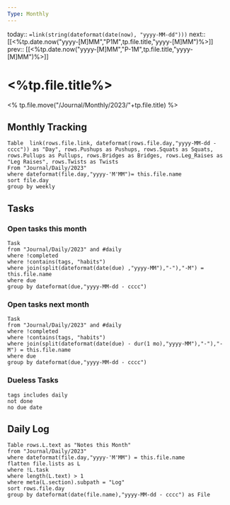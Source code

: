 ```yaml
---
Type: Monthly
---
```

today:: `=link(string(dateformat(date(now), "yyyy-MM-dd")))`
next:: [[<%tp.date.now("yyyy-[M]MM","P1M",tp.file.title,"yyyy-[M]MM")%>]]
prev::  [[<%tp.date.now("yyyy-[M]MM","P-1M",tp.file.title,"yyyy-[M]MM")%>]]


# <%tp.file.title%>

<% tp.file.move("/Journal/Monthly/2023/"+tp.file.title) %>

## Monthly Tracking

```dataview
Table  link(rows.file.link, dateformat(rows.file.day,"yyyy-MM-dd - cccc")) as "Day", rows.Pushups as Pushups, rows.Squats as Squats, rows.Pullups as Pullups, rows.Bridges as Bridges, rows.Leg_Raises as "Leg Raises", rows.Twists as Twists
From "Journal/Daily/2023"
where dateformat(file.day,"yyyy-'M'MM")= this.file.name
sort file.day
group by weekly
```

## Tasks
### Open tasks this month

```dataview
Task
from "Journal/Daily/2023" and #daily
where !completed
where !contains(tags, "habits")
where join(split(dateformat(date(due) ,"yyyy-MM"),"-"),"-M") = this.file.name 
where due
group by dateformat(due,"yyyy-MM-dd - cccc")
```

### Open tasks next month 

```dataview
Task
from "Journal/Daily/2023" and #daily
where !completed
where !contains(tags, "habits")
where join(split(dateformat(date(due) - dur(1 mo),"yyyy-MM"),"-"),"-M") = this.file.name 
where due
group by dateformat(due,"yyyy-MM-dd - cccc")
```

### Dueless Tasks

```tasks
tags includes daily
not done 
no due date

```



## Daily Log

```dataview
Table rows.L.text as "Notes this Month"
from "Journal/Daily/2023"
where dateformat(file.day,"yyyy-'M'MM") = this.file.name
flatten file.lists as L
where !L.task
where length(L.text) > 1
where meta(L.section).subpath = "Log"
sort rows.file.day
group by dateformat(date(file.name),"yyyy-MM-dd - cccc") as File
```




